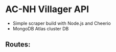 # AC-NH Villager API

- Simple scraper build with Node.js and Cheerio
- MongoDB Atlas cluster DB

## Routes:


